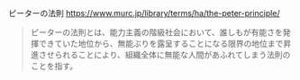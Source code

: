 ピーターの法則
https://www.murc.jp/library/terms/ha/the-peter-principle/

> ピーターの法則とは、能力主義の階級社会において、誰しもが有能さを発揮できていた地位から、無能ぶりを露呈することになる限界の地位まで昇進させられることにより、組織全体に無能な人間があふれてしまう法則のことを指す。
